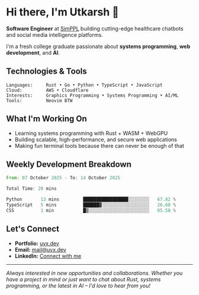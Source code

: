 # Hi there, I'm Utkarsh 👋

**Software Engineer** at [SimPPL](https://simppl.org) building cutting-edge healthcare chatbots and social media intelligence platforms.

I'm a fresh college graduate passionate about **systems programming**, **web development**, and **AI**.

## Technologies & Tools

```
Languages:     Rust • Go • Python • TypeScript • JavaScript
Cloud:         AWS • Cloudflare
Interests:     Graphics Programming • Systems Programming • AI/ML
Tools:         Neovim BTW
```

## What I'm Working On

- Learning systems programming with Rust + WASM + WebGPU
- Building scalable, high-performance, and secure web applications
- Making fun terminal tools because there can never be enough of that

## Weekly Development Breakdown

<!--START_SECTION:waka-->

```rust
From: 07 October 2025 - To: 14 October 2025

Total Time: 20 mins

Python       13 mins         █████████████████░░░░░░░░   67.82 %
TypeScript   5 mins          ██████▓░░░░░░░░░░░░░░░░░░   26.60 %
CSS          1 min           █▒░░░░░░░░░░░░░░░░░░░░░░░   05.58 %
```

<!--END_SECTION:waka-->

## Let's Connect

- **Portfolio:** [uvx.dev](https://uvx.dev)
- **Email:** mail@uvx.dev
- **LinkedIn:** [Connect with me](https://linkedin.com/in/utkarsh-verm4)

---

*Always interested in new opportunities and collaborations. Whether you have a project in mind or just want to chat about Rust, systems programming, or the latest in AI – I'd love to hear from you!*

